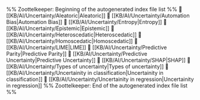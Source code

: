 %% Zoottelkeeper: Beginning of the autogenerated index file list  %%
📄 [[KB/AI/Uncertainty/Aleatoric|Aleatoric]]
📄 [[KB/AI/Uncertainty/Automation Bias|Automation Bias]]
📄 [[KB/AI/Uncertainty/Entropy|Entropy]]
📄 [[KB/AI/Uncertainty/Epistemic|Epistemic]]
📄 [[KB/AI/Uncertainty/Heteroscedatic|Heteroscedatic]]
📄 [[KB/AI/Uncertainty/Homoscedatic|Homoscedatic]]
📄 [[KB/AI/Uncertainty/LIME|LIME]]
📄 [[KB/AI/Uncertainty/Predictive Parity|Predictive Parity]]
📄 [[KB/AI/Uncertainty/Predictive Uncertainty|Predictive Uncertainty]]
📄 [[KB/AI/Uncertainty/SHAP|SHAP]]
📄 [[KB/AI/Uncertainty/Types of uncertainty|Types of uncertainty]]
📄 [[KB/AI/Uncertainty/Uncertainity in classification|Uncertainity in classification]]
📄 [[KB/AI/Uncertainty/Uncertainity in regression|Uncertainity in regression]]
%% Zoottelkeeper: End of the autogenerated index file list  %%
